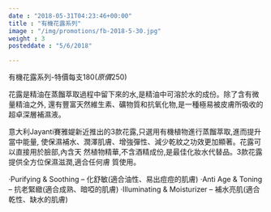 ```yaml
---
date : "2018-05-31T04:23:46+00:00"
title : "有機花露系列"
image : "/img/promotions/fb-2018-5-30.jpg"
weight : 3
posteddate : "5/6/2018"

---
```


有機花露系列-特價每支$180 (原價$250)

花露是精油在蒸餾萃取過程中留下來的水,是精油中可溶於水的成份。除了含有微量精油之外,
還有豐富天然維生素、礦物質和抗氧化物,是一種極易被皮膚所吸收的超卓深層補濕液。

意大利Jayanti賽雅媞新近推出的3款花露,只選用有機植物進行蒸餾萃取,進而提升當中能量,
使保濕補水、潤澤肌膚、增強彈性、減少乾紋之功效更加顯著。花露可以直接用於臉部,內含天
然植物精華,不含酒精成份,是最佳化妝水代替品。3款花露提供全方位保濕滋潤,適合任何膚
質使用。

‧Purifying & Soothing – 化舒敏(適合油性、易出痘痘的肌膚)
‧Anti Age & Toning – 抗老緊緻(適合成熟、暗啞的肌膚)
‧Illuminating & Moisturizer – 補水亮肌(適合乾性、缺水的肌膚)